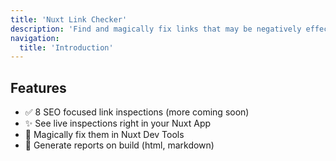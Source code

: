 ```yaml
---
title: 'Nuxt Link Checker'
description: 'Find and magically fix links that may be negatively effecting your Nuxt sites SEO.'
navigation:
  title: 'Introduction'
---
```


## Features

- ✅ 8 SEO focused link inspections (more coming soon)
- ✨ See live inspections right in your Nuxt App
- 🧙 Magically fix them in Nuxt Dev Tools
- 🚩 Generate reports on build (html, markdown)
